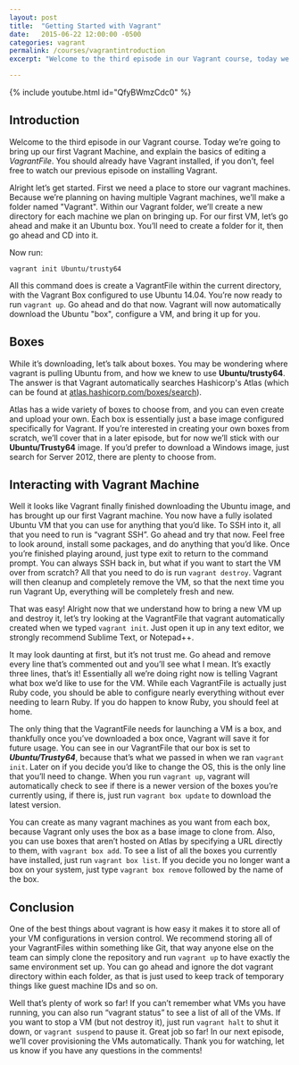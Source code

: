 ```yaml
---
layout: post
title:  "Getting Started with Vagrant"
date:   2015-06-22 12:00:00 -0500
categories: vagrant
permalink: /courses/vagrantintroduction
excerpt: "Welcome to the third episode in our Vagrant course, today we're going to bring up our first Vagrant Machine, and explain VagrantFiles."

---
```

{% include youtube.html id="QfyBWmzCdc0" %}

Introduction
------------
Welcome to the third episode in our Vagrant course.  Today we’re going to bring up our first Vagrant Machine, and explain the basics of editing a *VagrantFile*.  You should already have Vagrant installed, if you don’t, feel free to watch our previous episode on installing Vagrant.

Alright let’s get started.  First we need a place to store our vagrant machines.  Because we’re planning on having multiple Vagrant machines, we’ll make a folder named "Vagrant".  Within our Vagrant folder, we’ll create a new directory for each machine we plan on bringing up. For our first VM, let’s go ahead and make it an Ubuntu box.  You’ll need to create a folder for it, then go ahead and CD into it.

Now run:

~~~
vagrant init Ubuntu/trusty64
~~~

All this command does is create a VagrantFile within the current directory, with the Vagrant Box configured to use Ubuntu 14.04.  You’re now ready to run ```vagrant up```. Go ahead and do that now.  Vagrant will now automatically download the Ubuntu "box", configure a VM, and bring it up for you.  

Boxes
-----
While it’s downloading, let’s talk about boxes.  You may be wondering where vagrant is pulling Ubuntu from, and how we knew to use **Ubuntu/trusty64**.  The answer is that Vagrant automatically searches Hashicorp's Atlas (which can be found at [atlas.hashicorp.com/boxes/search](atlas.hashicorp.com/boxes/search)).  

Atlas has a wide variety of boxes to choose from, and you can even create and upload your own.  Each box is essentially just a base image configured specifically for Vagrant.  If you’re interested in creating your own boxes from scratch, we’ll cover that in a later episode, but for now we’ll stick with our **Ubuntu/Trusty64** image.  If you’d prefer to download a Windows image, just search for Server 2012, there are plenty to choose from.

Interacting with Vagrant Machine
--------------------------------
Well it looks like Vagrant finally finished downloading the Ubuntu image, and has brought up our first Vagrant machine.  You now have a fully isolated Ubuntu VM that you can use for anything that you’d like.  To SSH into it, all that you need to run is “vagrant SSH”.  Go ahead and try that now.  Feel free to look around, install some packages, and do anything that you’d like.  Once you’re finished playing around, just type exit to return to the command prompt.  You can always SSH back in, but what if you want to start the VM over from scratch?  All that you need to do is run ```vagrant destroy```.  Vagrant will then cleanup and completely remove the VM, so that the next time you run Vagrant Up, everything will be completely fresh and new.

That was easy!  Alright now that we understand how to bring a new VM up and destroy it, let’s try looking at the VagrantFile that vagrant automatically created when we typed ```vagrant init```.  Just open it up in any text editor, we strongly recommend Sublime Text, or Notepad++.

It may look daunting at first, but it’s not trust me.  Go ahead and remove every line that’s commented out and you’ll see what I mean.  It’s exactly three lines, that’s it!  Essentially all we’re doing right now is telling Vagrant what box we’d like to use for the VM.  While each VagrantFile is actually just Ruby code, you should be able to configure nearly everything without ever needing to learn Ruby.  If you do happen to know Ruby, you should feel at home.

The only thing that the VagrantFile needs for launching a VM is a box, and thankfully once you’ve downloaded a box once, Vagrant will save it for future usage.  You can see in our VagrantFile that our box is set to ***Ubuntu/Trusty64***, because that’s what we passed in when we ran ```vagrant init```.  Later on if you decide you’d like to change the OS, this is the only line that you’ll need to change.  When you run ```vagrant up```, vagrant will automatically check to see if there is a newer version of the boxes you’re currently using, if there is, just run ```vagrant box update``` to download the latest version.

You can create as many vagrant machines as you want from each box, because Vagrant only uses the box as a base image to clone from.  Also, you can use boxes that aren’t hosted on Atlas by specifying a URL directly to them, with ```vagrant box add```.  To see a list of all the boxes you currently have installed, just run ```vagrant box list```.  If you decide you no longer want a box on your system, just type ```vagrant box remove``` followed by the name of the box.

Conclusion
----------
One of the best things about vagrant is how easy it makes it to store all of your VM configurations in version control.  We recommend storing all of your VagrantFiles within something like Git, that way anyone else on the team can simply clone the repository and run ```vagrant up``` to have exactly the same environment set up.  You can go ahead and ignore the dot vagrant directory within each folder, as that is just used to keep track of temporary things like guest machine IDs and so on.

Well that’s plenty of work so far!  If you can’t remember what VMs you have running, you can also run “vagrant status” to see a list of all of the VMs.  If you want to stop a VM (but not destroy it), just run ```vagrant halt``` to shut it down, or ```vagrant suspend``` to pause it.  Great job so far!  In our next episode, we’ll cover provisioning the VMs automatically.  Thank you for watching, let us know if you have any questions in the comments!
